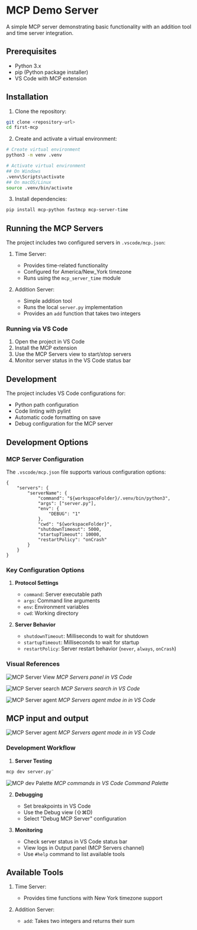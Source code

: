 # MCP Demo Server

A simple MCP server demonstrating basic functionality with an addition tool and time server integration.

## Prerequisites

- Python 3.x
- pip (Python package installer)
- VS Code with MCP extension

## Installation

1. Clone the repository:
```sh
git clone <repository-url>
cd first-mcp
```

2. Create and activate a virtual environment:
```sh
# Create virtual environment
python3 -m venv .venv

# Activate virtual environment
## On Windows
.venv\Scripts\activate
## On macOS/Linux
source .venv/bin/activate
```

3. Install dependencies:
```sh
pip install mcp-python fastmcp mcp-server-time
```

## Running the MCP Servers

The project includes two configured servers in `.vscode/mcp.json`:

1. Time Server:
   - Provides time-related functionality
   - Configured for America/New_York timezone
   - Runs using the `mcp_server_time` module

2. Addition Server:
   - Simple addition tool
   - Runs the local `server.py` implementation
   - Provides an `add` function that takes two integers

### Running via VS Code

1. Open the project in VS Code
2. Install the MCP extension
3. Use the MCP Servers view to start/stop servers
4. Monitor server status in the VS Code status bar



## Development

The project includes VS Code configurations for:
- Python path configuration
- Code linting with pylint
- Automatic code formatting on save
- Debug configuration for the MCP server

## Development Options

### MCP Server Configuration
The `.vscode/mcp.json` file supports various configuration options:

```jsonc
{
    "servers": {
        "serverName": {
            "command": "${workspaceFolder}/.venv/bin/python3",
            "args": ["server.py"],
            "env": {
                "DEBUG": "1"
            },
            "cwd": "${workspaceFolder}",
            "shutdownTimeout": 5000,
            "startupTimeout": 10000,
            "restartPolicy": "onCrash"
        }
    }
}
```

### Key Configuration Options

1. **Protocol Settings**
   - `command`: Server executable path
   - `args`: Command line arguments
   - `env`: Environment variables
   - `cwd`: Working directory

2. **Server Behavior**
   - `shutdownTimeout`: Milliseconds to wait for shutdown
   - `startupTimeout`: Milliseconds to wait for startup
   - `restartPolicy`: Server restart behavior (`never`, `always`, `onCrash`)

### Visual References

![MCP Server View](images/mcp-server-view.png)
*MCP Servers panel in VS Code*


![MCP Server search](images/mcp-server-search.png)
*MCP Servers search in VS Code*


![MCP Server agent](images/mcp-agent-mode.png)
*MCP Servers agent mdoe in in VS Code*

## MCP input and output
![MCP Server agent](images/mcp-input-output.png)
*MCP Servers agent mode in in VS Code*


### Development Workflow

1. **Server Testing**
```bash
mcp dev server.py¨
```

![MCP dev Palette](images/mcp-dev-tool.png)
*MCP commands in VS Code Command Palette*



2. **Debugging**
   - Set breakpoints in VS Code
   - Use the Debug view (⇧⌘D)
   - Select "Debug MCP Server" configuration

3. **Monitoring**
   - Check server status in VS Code status bar
   - View logs in Output panel (MCP Servers channel)
   - Use `#help` command to list available tools

## Available Tools

1. Time Server:
   - Provides time functions with New York timezone support

2. Addition Server:
   - `add`: Takes two integers and returns their sum